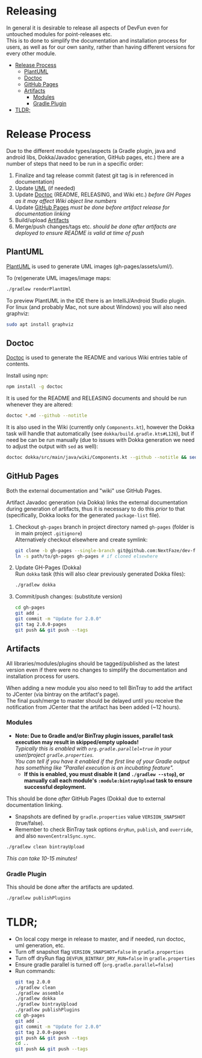 # Releasing
In general it is desirable to release all aspects of DevFun even for untouched modules for point-releases etc.  
This is to done to simplify the documentation and installation process for users, as well as for our own sanity, rather than having different
versions for every other module.


<!-- START doctoc generated TOC please keep comment here to allow auto update -->
<!-- DON'T EDIT THIS SECTION, INSTEAD RE-RUN doctoc TO UPDATE -->


- [Release Process](#release-process)
  - [PlantUML](#plantuml)
  - [Doctoc](#doctoc)
  - [GitHub Pages](#github-pages)
  - [Artifacts](#artifacts)
    - [Modules](#modules)
    - [Gradle Plugin](#gradle-plugin)
- [TLDR;](#tldr)

<!-- END doctoc generated TOC please keep comment here to allow auto update -->

# Release Process

Due to the different module types/aspects (a Gradle plugin, java and android libs, Dokka/Javadoc generation, GitHub pages, etc.) there are a
number of steps that need to be run in a specific order:

1. Finalize and tag release commit (latest git tag is in referenced in documentation)
2. Update [UML](#plantuml) (if needed)
3. Update [Doctoc](#doctoc) (README, RELEASING, and Wiki etc.) _before GH Pages as it may affect Wiki object line numbers_
4. Update [GitHub Pages](#github-pages) _must be done before artifact release for documentation linking_
5. Build/upload [Artifacts](#artifacts)
6. Merge/push changes/tags etc. _should be done after artifacts are deployed to ensure README is valid at time of push_


## PlantUML
[PlantUML](http://plantuml.com/) is used to generate UML images (gh-pages/assets/uml/).

To (re)generate UML images/image maps:
```bash
./gradlew renderPlantUml
```


To preview PlantUML in the IDE there is an IntelliJ/Android Studio plugin.  
For linux (and probably Mac, not sure about Windows) you will also need graphviz:
```bash
sudo apt install graphviz
``` 


## Doctoc
[Doctoc](https://github.com/thlorenz/doctoc/) is used to generate the README and various Wiki entries table of contents.

Install using npn:
```bash
npm install -g doctoc
```

It is used for the README and RELEASING documents and should be run whenever they are altered:
```bash
doctoc *.md --github --notitle
```

It is also used in the Wiki (currently only `Components.kt`), however the Dokka task will handle that automatically (see
 `dokka/build.gradle.kts#L126`), but if need be can be run manually (due to issues with Dokka generation we need to adjust the output with
  `sed` as well):
```bash
doctoc dokka/src/main/java/wiki/Components.kt --github --notitle && sed '/<!-- START doctoc generated TOC/,/<!-- END doctoc generated TOC/s/^( *)/ * \1\1/' -ri dokka/src/main/java/wiki/Components.kt
```


## GitHub Pages
Both the external documentation and "wiki" use GitHub Pages.

Artifact Javadoc generation (via Dokka) links the external documentation during generation of artifacts,
thus it is necessary to do this *prior* to that (specifically, Dokka looks for the generated `package-list` file).
 
1. Checkout `gh-pages` branch in project directory named `gh-pages` (folder is in main project `.gitignore`)  
   Alternatively checkout elsewhere and create symlink:
   ```bash
   git clone -b gh-pages --single-branch git@github.com:NextFaze/dev-fun.git gh-pages
   ln -s path/to/gh-pages gh-pages # if cloned elsewhere
   ```

2. Update GH-Pages (Dokka)  
    Run `dokka` task (this will also clear previously generated Dokka files):
   ```bash
   ./gradlew dokka
    ```

3. Commit/push changes: (substitute version)
   ```bash
   cd gh-pages
   git add .
   git commit -m "Update for 2.0.0"
   git tag 2.0.0-pages
   git push && git push --tags
   ```


## Artifacts
All libraries/modules/plugins should be tagged/published as the latest version even if there were no changes to simplify the documentation
and installation process for users.

When adding a new module you also need to tell BinTray to add the artifact to JCenter (via bintray on the artifact's page).  
The final push/merge to master should be delayed until you receive the notification from JCenter that the artifact has been added (~12 hours).

### Modules
- **Note: Due to Gradle and/or BinTray plugin issues, parallel task execution may result in skipped/empty uploads!**    
    _Typically this is enabled with `org.gradle.parallel=true` in your user/project `gradle.properties`._  
    _You can tell if you have it enabled if the first line of your Gradle output has something like "Parallel execution is an incubating feature"._
    - **If this is enabled, you must disable it (and `./gradlew --stop`), or manually call each module's `:module:bintrayUpload` task to ensure successful deployment.**  
     
This should be done *after* GitHub Pages (Dokka) due to external documentation linking.
- Snapshots are defined by `gradle.properties` value `VERSION_SNAPSHOT` (true/false).  
- Remember to check BinTray task options `dryRun`, `publish`, and `override`, and also `mavenCentralSync.sync`. 

```bash
./gradlew clean bintrayUpload
```

_This can take 10-15 minutes!_

### Gradle Plugin
This should be done after the artifacts are updated.

```bash
./gradlew publishPlugins
```


# TLDR;
- On local copy merge in release to master, and if needed, run doctoc, uml generation, etc.
- Turn off snapshot flag `VERSION_SNAPSHOT=false` in `gradle.properties`
- Turn off dryRun flag `DEVFUN_BINTRAY_DRY_RUN=false` in `gradle.properties`
- Ensure gradle parallel is turned off (`org.gradle.parallel=false`)
- Run commands:
    ```bash
    git tag 2.0.0
    ./gradlew clean
    ./gradlew assemble
    ./gradlew dokka
    ./gradlew bintrayUpload
    ./gradlew publishPlugins
   cd gh-pages
   git add .
   git commit -m "Update for 2.0.0"
   git tag 2.0.0-pages
   git push && git push --tags
   cd ..
   git push && git push --tags
    ```
